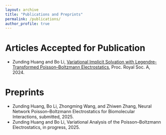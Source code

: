 ```yaml
---
layout: archive
title: "Publications and Preprints"
permalink: /publications/
author_profile: true
---
```


Articles Accepted for Publication
======
* Zunding Huang and Bo Li, [Variational Implicit Solvation with Legendre-Transformed
Poisson–Boltzmann Electrostatics](https://Zunding.github.io/files/HuangLi_LTPB2024.pdf), Proc. Royal Soc. A, 2024.

Preprints
======
* Zunding Huang, Bo Li, Zhongming Wang, and Zhiwen Zhang, Neural Network Poisson–Boltzmann Electrostatics for Biomolecular Interactions, submitted, 2025.
* Zunding Huang and Bo Li, Variational Analysis of the Poisson–Boltzmann Electrostatics, in progress, 2025.
